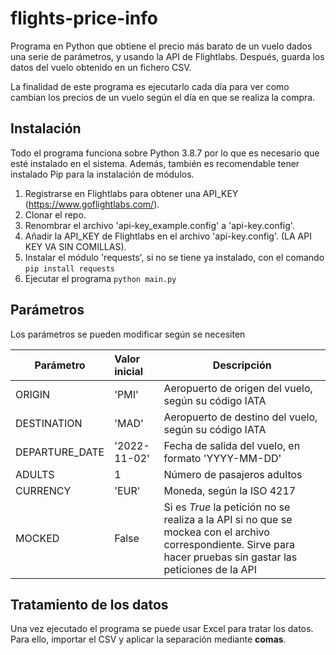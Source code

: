 # flights-price-info
Programa en Python que obtiene el precio más barato de un vuelo dados una serie de parámetros, y usando la API de Flightlabs. Después, guarda los datos del vuelo obtenido en un fichero CSV. 

La finalidad de este programa es ejecutarlo cada día para ver como cambian los precios de un vuelo según el día en que se realiza la compra.

## Instalación
Todo el programa funciona sobre Python 3.8.7 por lo que es necesario que esté instalado en el sistema. Además, también es recomendable tener instalado Pip para la instalación de módulos.
1. Registrarse en Flightlabs para obtener una API_KEY (https://www.goflightlabs.com/).
2. Clonar el repo.
3. Renombrar el archivo 'api-key_example.config' a 'api-key.config'.
4. Añadir la API_KEY de Flightlabs en el archivo 'api-key.config'. (LA API KEY VA SIN COMILLAS).
5. Instalar el módulo 'requests', si no se tiene ya instalado, con el comando `pip install requests `
6. Ejecutar el programa `python main.py`

## Parámetros
Los parámetros se pueden modificar según se necesiten

| Parámetro       | Valor inicial | Descripción                                               |
|-----------------|:--------------|-----------------------------------------------------------|
| ORIGIN          | 'PMI'         | Aeropuerto de origen del vuelo, según su código IATA |
| DESTINATION     | 'MAD'         | Aeropuerto de destino del vuelo, según su código IATA |
| DEPARTURE_DATE  | '2022-11-02'  | Fecha de salida del vuelo, en formato 'YYYY-MM-DD' |
| ADULTS          | 1             | Número de pasajeros adultos |
| CURRENCY        | 'EUR'         | Moneda, según la ISO 4217 |
| MOCKED          | False         | Si es *True* la petición no se realiza a la API si no que se mockea con el archivo correspondiente. Sirve para hacer pruebas sin gastar las peticiones de la API |

## Tratamiento de los datos
Una vez ejecutado el programa se puede usar Excel para tratar los datos. Para ello, importar el CSV y aplicar la separación mediante **comas**.
